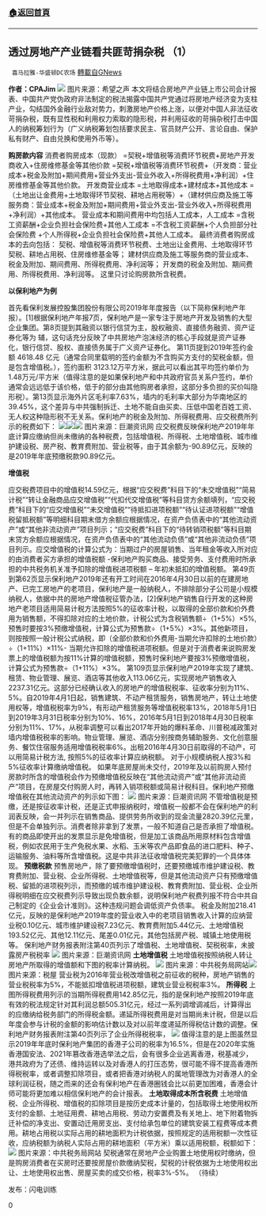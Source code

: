 ###  [:house:返回首頁](https://github.com/ourhimalayas/txt)
---

## 透过房地产产业链看共匪苛捐杂税 （1）
` 喜马拉雅-华盛顿DC农场` [轉載自GNews](https://gnews.org/zh-hans/1024711/)

**作者：CPAJim**
![]()![](https://gnews.org/wp-content/uploads/2021/03/图片1-88.png) 图片来源：希望之声
本文将结合房地产产业链上市公司会计报表、中国共产党伪政府非法制定的税法揭露中国共产党通过将房地产经济变为支柱产业，勾结国外金融行业敌对势力，刺激房地产价格上涨，以便对中国人非法征收苛捐杂税，既有显性税和利用权力索取的隐形税，并利用征收的苛捐杂税打击中国人的纳税筹划行为（广义纳税筹划包括要求民主、官员财产公开、言论自由、保护私有财产、自由兑换和使用外币等）。

**购房款内容**
消费者购房成本（现款）
=契税+增值税等消费环节税费+房地产开发商收入+住房维修基金等其他价款
=契税+增值税等消费环节税费+（开发商：营业成本+税金及附加+期间费用+营业外支出-营业外收入+所得税费用+净利润）+住房维修基金等其他价款。
 开发商营业成本
=土地取得成本+建材成本+其他成本
=（土地出让金费用+土地取得环节契税、耕地占用税等）+（建材供应商及施工等服务商：营业成本+税金及附加+期间费用+营业外支出-营业外收入+所得税费用+净利润）+其他成本。
 营业成本和期间费用中均包括人工成本，人工成本
=含税工资薪酬+企业负担社会保险费+其他人工成本
=不含税工资薪酬+个人负担部分社会保险费 +个人所得税+企业负担社会保险费+其他人工成本。
 最终消费者购房成本的去向包括：
契税、增值税等消费环节税费、土地出让金费用、土地取得环节契税、耕地占用税、住房维修基金等；
 建材供应商及施工等服务商的营业成本、税金及附加、期间费用、所得税费用、净利润等；
开发商的税金及附加、期间费用、所得税费用、净利润等。
这里只讨论购房款所含税费。

**以保利地产为例**

首先看保利发展控股集团股份有限公司2019年年度报告（以下简称保利地产年报）。[1]根据保利地产年报7页，保利地产是一家专注于房地产开发及销售的大型企业集团。第8页提到其融资以银行信贷为主，股权融资、直接债务融资、资产证券化等为 辅，这句话充分反映了中共房地产泡沫经济的核心手段就是资产证券化，银行信贷、股权、直接债务属于广义资产证券化。
 第11页提到2019年签约金额 4618.48 亿元（通常合同里载明的签约金额为不含购买方支付的契税金额，但是包含增值税。），签约面积 3123.12万平方米，据此可以看出其平均签约单价为1.48万元/平方米（值得注意的是如果保利地产和中共政府官员关系户签约，单价通常会远远低于该价格，低于的部分由其他购房者承担，这部分多负担的买价叫隐形税）。第13页显示海外片区毛利率7.63%，墙内的毛利率大部分为华南地区的39.45%，这个差异与中共强制拆迁、土地不能自由买卖、压低中国老百姓工资、无人权这种隐形税不无关系。保利地产的税金及附加、所得税费用、应交税费所列示的税费如下：
![]()![](https://gnews.org/wp-content/uploads/2021/03/22-4.png)![]()![](https://gnews.org/wp-content/uploads/2021/03/图片2-64.png)![]()![](https://gnews.org/wp-content/uploads/2021/03/图片3-47.png) 图片来源：巨潮资讯网
应交税费反映保利地产2019年年底计算应缴纳但尚未缴纳的各种税费，包括增值税、所得税、土地增值税、城市维护建设税、房产税、教育费附加、营业税等，由于其余额为-90.89亿元，反映的是2019年年底预缴税款90.89亿元。

**增值税**

应交税费项目中的增值税14.59亿元，根据“应交税费”科目下的“未交增值税”“简易计税”“转让金融商品应交增值税”“代扣代交增值税”等科目贷方余额填列，“应交税费”科目下的“应交增值税”“未交增值税”“待抵扣进项税额”“待认证进项税额”“增值税留抵税额”等明细科目期末借方余额应根据情况，在资产负债表中的“其他流动资产”或“其他非流动资产”项目列示；“应交税费”科目下的“待转销项税额”等科目期末贷方余额应根据情况，在资产负债表中的“其他流动负债”或“其他非流动负债”项目列示。应交增值税的计算公式为：当期过户的房屋销售、当年租金等收入所对应的由消费者买方承担的增值税额 -保利地产购买商品、接受劳务、支付费用时所承担的中共税务机关准予扣除的增值税进项税额 – 年初未抵扣的增值税额。
 第49页到第62页显示保利地产2019年还有开工时间在2016年4月30日以前的在建房地产、已完工房地产的老项目，保利地产是一般纳税人，不排除部分子公司是小规模纳税人，依据中共的房地产增值税征管办法，[2]保利地产销售自行开发的这种房地产老项目适用简易计税方法按照5%的征收率计税，以取得的全部价款和价外费用为销售额，不得扣除对应的土地价款，计税公式为含税销售额÷（1+5%）×5%, 预售时要按3%预缴增值税，计算公式为预售款÷（1+5%）×3%。其他新项目，则按按照一般计税公式纳税，即（全部价款和价外费用-当期允许扣除的土地价款）÷（1+11%）×11%- 当期允许扣除的增值税进项税额。但是对于消费者来说购房发票上的增值税额为按11%计算的增值税额，预售时保利地产要按3%预缴增值税，计算公式为预售款÷（1+11%）×3%。
 第109页显示保利地产2019年实现了建筑、租赁、物业管理、展览、酒店等其他收入113.06亿元，实现房地产销售收入2237.31亿元。这部分已经确认收入的房地产的增值税税率、征收率分别为11%、5%。自2019年4月1日起，销售建筑、不动产租赁服务，销售房地产，转让土地使用权等，增值税税率为9%，有形动产租赁服务等增值税税率13%，2018年5月1日到2019年3月31日税率分别为10%、16%，2016年5月1日到2018年4月30日税率分别为11%、17%，从税率调整可以看出2017年开始的爆料革命、川普税减政策对墙内增值税税率的影响。物业管理、展览、酒店分别按商务辅助服务、文化创意服务、餐饮住宿服务适用增值税税率6%。出租2016年4月30日前取得的不动产，可以用简易计税方法, 按照5%的征收率计算应纳税额。
 对于小规模纳税人按3%和5%征收率计算缴纳增值税。
 如果年底房屋尚未交付，2019年及以前购房人预付房款时所含的增值税会作为预缴增值税反映在“其他流动资产”或“其他非流动资产”项目，在房屋交付购房人时，再转入销项税额或简易计税科目。保利地产预缴增值税在其他流动资产的列示如下图：
![]()![](https://gnews.org/wp-content/uploads/2021/03/图片4-38.png) 图片来源：巨潮资讯网
不管增值税是预缴，还是按征收率计税，还是正式申报纳税时，增值税一般都不会在保利地产的利润表反映，会一并列示在销售商品、提供劳务所收到的现金流量2820.39亿元里，但是不会单独列示。消费者除非拿到了发票，一般不知道自己是否承担了增值税。有的商品即使开出的发票显示是免增值税，但是加工该商品所用原材料包含增值税，例如农民用于生产免税水果、水稻、玉米等农产品即食品的进口肥料、种子、运输服务、油料等所含增值税。这是中共非法征收增值税完美犯罪的一个具体体现。
 **预缴税款**
 预售房地产，除了要预缴增值税时，还要预缴城市维护建设税、教育费附加、营业税、企业所得税、土地增值税等，但是其他流动资产只有预缴增值税、留抵的进项税列示，而预缴的城市维护建设税、教育费附加、营业税、企业所得税明细在应交税费列示导致出现负数余额，说明保利地产税费列报不符合中共自己制定的《企业会计准则》。这种违规问题会调低资产负债率。
 税金及附加218.41亿元，反映的是保利地产2019年度的营业收入中的老项目销售收入计算的应纳营业税0.10亿元、城市维护建设税7.23亿元、教育费附加5.44亿元、土地增值税193.52亿元、其他12.11亿元、尾差0.01亿元，其他包括房产税、城镇土地使用税等。
 保利地产财务报表附注第40页列示了增值税、土地增值税、契税税率，未披露房产税税率
![]()![](https://gnews.org/wp-content/uploads/2021/03/图片5-31.png) 图片来源：巨潮资讯网
**土地增值税**
 土地增值税按照纳税人转让房地产所取得的增值额和下图的税率计算纳税。
![]()![](https://gnews.org/wp-content/uploads/2021/03/图片6-23.png) 图片来源：中共税务局网站![]()![](https://gnews.org/wp-content/uploads/2021/03/图片7-16.png) 图片来源：税屋
营业税为2016年营业税改增值税之前征收的税种，房地产销售的营业税税率为5%，不能抵扣增值税进项税额，建筑业营业税税率3%。
 **所得税**
 上图所得税费用列示的当期所得税费用142.85亿元，指的是保利地产按照2019年底有效的税法规定针对其利润总额505.31亿元，经过一系列调增调减后，计算得出的应缴纳给税务部门的所得税金额。递延所得税费用是对当期尚未计税，但是以后年度会参与计税的金额的影响估计数以及对以前年度递延所得税估计数的调整。保利地产财务报表附注第40页列示了企业所得税税率，
![]()![](https://gnews.org/wp-content/uploads/2021/03/图片8-9.png)
值得注意的是上图虽然显示2019年年底时保利地产集团的香港子公司的税率为16.5%，但是在2020年实施香港国安法、2021年篡改香港选举法之后，会有很多企业逃离香港，税基减少，港共政府为了还债、维持运转以及对香港人的打压态势，很可能不得不提高香港所得税税率，或者调整扣除项目，或者把香港对纳税人的属地管理改为对香港人的全球利润征税，随之而来的还会有保利地产在香港圈钱会比以前更加困难，香港会计师可能将更加难以相信保利地产的会计报表。
 **土地取得成本所含税费**
土地增值税、企业所得税、增值税的扣除项目是按历史成本计量的，包括取得土地使用权所支付的金额、土地征用费、耕地占用税、劳动力安置费及有关地上、地下附着物拆迁补偿的净支出、安置动迁用房支出、支付给承包单位的建筑安装工程费等成本费用。耕地占用税以实际占用的耕地面积为计税依据，按照规定的适用税额一次性征收，应纳税额为纳税人实际占用的耕地面积（平方米）乘以适用税额，税额如下：
![]()![](https://gnews.org/wp-content/uploads/2021/03/图片9-8.png) 图片来源：中共税务局网站
契税通常在房地产企业购置土地使用权时缴纳，但是购房消费者在买房时还要按房屋价款缴纳契税，契税的计税依据为土地使用权出让、土地使用权出售、房屋买卖的成交价格，税率3%-5%。
 （待续）

发布：闪电训练

















0
